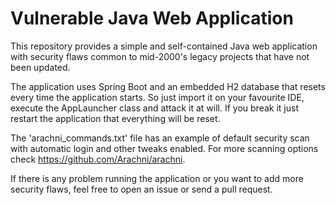 # Vulnerable Java Web Application
This repository provides a simple and self-contained Java web application with security flaws common to mid-2000's legacy projects that have not been updated.

The application uses Spring Boot and an embedded H2 database that resets every time the application starts. So just import it on your favourite IDE, execute the AppLauncher class and attack it at will. If you break it just restart the application that everything will be reset.

The 'arachni_commands.txt' file has an example of default security scan with automatic login and other tweaks enabled. For more scanning options check https://github.com/Arachni/arachni.

If there is any problem running the application or you want to add more security flaws, feel free to open an issue or send a pull request.
